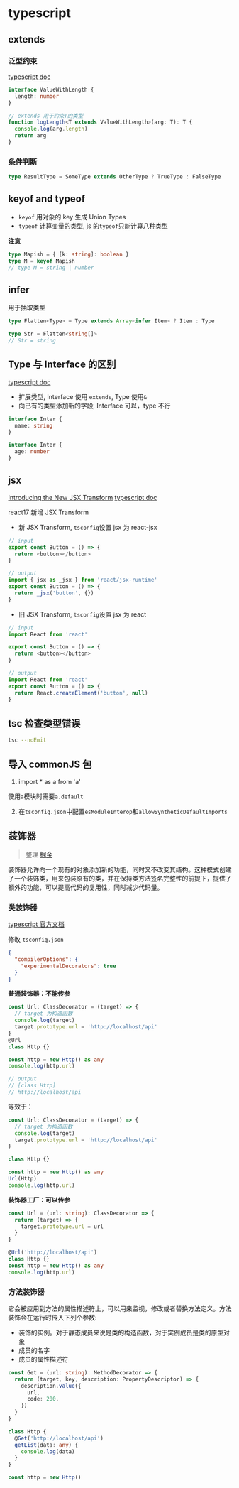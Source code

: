 # typescript

## extends

### 泛型约束

[typescript doc](https://www.typescriptlang.org/docs/handbook/2/generics.html#generic-constraints)

```ts
interface ValueWithLength {
  length: number
}

// extends 用于约束T的类型
function logLength<T extends ValueWithLength>(arg: T): T {
  console.log(arg.length)
  return arg
}
```

### 条件判断

```ts
type ResultType = SomeType extends OtherType ? TrueType : FalseType
```

## keyof and typeof

- `keyof` 用对象的 key 生成 Union Types
- `typeof` 计算变量的类型, js 的`typeof`只能计算八种类型

**注意**

```ts
type Mapish = { [k: string]: boolean }
type M = keyof Mapish
// type M = string | number
```

## infer

用于抽取类型

```ts
type Flatten<Type> = Type extends Array<infer Item> ? Item : Type

type Str = Flatten<string[]>
// Str = string
```

## Type 与 Interface 的区别

[typescript doc](https://www.typescriptlang.org/docs/handbook/2/everyday-types.html#differences-between-type-aliases-and-interfaces)

- 扩展类型, Interface 使用 `extends`, Type 使用`&`
- 向已有的类型添加新的字段, Interface 可以，type 不行

```ts
interface Inter {
  name: string
}

interface Inter {
  age: number
}
```

## jsx

[Introducing the New JSX Transform](https://reactjs.org/blog/2020/09/22/introducing-the-new-jsx-transform.html#whats-different-in-the-new-transform)
[typescript doc](https://www.typescriptlang.org/docs/handbook/jsx.html)

react17 新增 JSX Transform

- 新 JSX Transform, `tsconfig`设置 jsx 为 react-jsx

```ts
// input
export const Button = () => {
  return <button></button>
}

// output
import { jsx as _jsx } from 'react/jsx-runtime'
export const Button = () => {
  return _jsx('button', {})
}
```

- 旧 JSX Transform, `tsconfig`设置 jsx 为 react

```ts
// input
import React from 'react'

export const Button = () => {
  return <button></button>
}

// output
import React from 'react'
export const Button = () => {
  return React.createElement('button', null)
}
```

## tsc 检查类型错误

```bash
tsc --noEmit
```

## 导入 commonJS 包

1. import \* as a from 'a'

使用`a`模块时需要`a.default`

2. 在`tsconfig.json`中配置`esModuleInterop`和`allowSyntheticDefaultImports`

## 装饰器

> 整理 [掘金](https://juejin.cn/post/7019921363918045192)

装饰器允许向一个现有的对象添加新的功能，同时又不改变其结构。这种模式创建了一个装饰类，用来包装原有的类，并在保持类方法签名完整性的前提下，提供了额外的功能，可以提高代码的复用性，同时减少代码量。

### 类装饰器

[typescript 官方文档](https://www.typescriptlang.org/docs/handbook/decorators.html)

修改 `tsconfig.json`

```json
{
  "compilerOptions": {
    "experimentalDecorators": true
  }
}
```

**普通装饰器：不能传参**

```ts
const Url: ClassDecorator = (target) => {
  // target 为构造函数
  console.log(target)
  target.prototype.url = 'http://localhost/api'
}
@Url
class Http {}

const http = new Http() as any
console.log(http.url)

// output
// [class Http]
// http://localhost/api
```

等效于：

```ts
const Url: ClassDecorator = (target) => {
  // target 为构造函数
  console.log(target)
  target.prototype.url = 'http://localhost/api'
}

class Http {}

const http = new Http() as any
Url(Http)
console.log(http.url)
```

**装饰器工厂：可以传参**

```ts
const Url = (url: string): ClassDecorator => {
  return (target) => {
    target.prototype.url = url
  }
}

@Url('http://localhost/api')
class Http {}
const http = new Http() as any
console.log(http.url)
```

### 方法装饰器

它会被应用到方法的属性描述符上，可以用来监视，修改或者替换方法定义。方法装饰会在运行时传入下列个参数:

- 装饰的实例。对于静态成员来说是类的构造函数，对于实例成员是类的原型对象
- 成员的名字
- 成员的属性描述符

```ts
const Get = (url: string): MethodDecorator => {
  return (target, key, description: PropertyDescriptor) => {
    description.value({
      url,
      code: 200,
    })
  }
}

class Http {
  @Get('http://localhost/api')
  getList(data: any) {
    console.log(data)
  }
}

const http = new Http()
```
